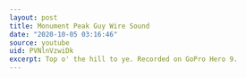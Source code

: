 ```yaml
---
layout: post
title: Monument Peak Guy Wire Sound
date: "2020-10-05 03:16:46"
source: youtube
uid: PVNlnVzwiDk
excerpt: Top o' the hill to ye. Recorded on GoPro Hero 9.
---
```

